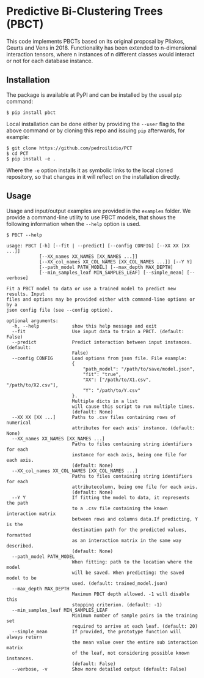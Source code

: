 # Predictive Bi-Clustering Trees (PBCT)
This code implements PBCTs based on its original proposal by Pliakos, Geurts and Vens in 2018. Functionality has been extended to n-dimensional interaction tensors, where n instances of n different classes would interact or not for each database instance.


## Installation
The package is available at PyPI and can be installed by the usual `pip` command:
```
$ pip install pbct
```
Local installation can be done either by providing the `--user` flag to the above command or by cloning this repo and issuing `pip` afterwards, for example:
```
$ git clone https://github.com/pedroilidio/PCT
$ cd PCT
$ pip install -e .
```
Where the `-e` option installs it as symbolic links to the local cloned repository, so that changes in it will reflect on the installation directly.

## Usage
Usage and input/output examples are provided in the `examples` folder.
We provide a command-line utility to use PBCT models, that shows the following information when the `--help` option is used.

```
$ PBCT --help

usage: PBCT [-h] [--fit | --predict] [--config CONFIG] [--XX XX [XX ...]]
            [--XX_names XX_NAMES [XX_NAMES ...]]
            [--XX_col_names XX_COL_NAMES [XX_COL_NAMES ...]] [--Y Y]
            [--path_model PATH_MODEL] [--max_depth MAX_DEPTH]
            [--min_samples_leaf MIN_SAMPLES_LEAF] [--simple_mean] [--verbose]

Fit a PBCT model to data or use a trained model to predict new results. Input
files and options may be provided either with command-line options or by a
json config file (see --config option).

optional arguments:
  -h, --help            show this help message and exit
  --fit                 Use input data to train a PBCT. (default: False)
  --predict             Predict interaction between input instances. (default:
                        False)
  --config CONFIG       Load options from json file. File example:
                        {
                            "path_model": "/path/to/save/model.json",
                            "fit": "true",
                            "XX": ["/path/to/X1.csv", "/path/to/X2.csv"],
                            "Y": "/path/to/Y.csv"
                        }.
                        Multiple dicts in a list
                        will cause this script to run multiple times.
                        (default: None)
  --XX XX [XX ...]      Paths to .csv files containing rows of numerical
                        attributes for each axis' instance. (default: None)
  --XX_names XX_NAMES [XX_NAMES ...]
                        Paths to files containing string identifiers for each
                        instance for each axis, being one file for each axis.
                        (default: None)
  --XX_col_names XX_COL_NAMES [XX_COL_NAMES ...]
                        Paths to files containing string identifiers for each
                        attributecolumn, being one file for each axis.
                        (default: None)
  --Y Y                 If fitting the model to data, it represents the path
                        to a .csv file containing the known interaction matrix
                        between rows and columns data.If predicting, Y is the
                        destination path for the predicted values, formatted
                        as an interaction matrix in the same way described.
                        (default: None)
  --path_model PATH_MODEL
                        When fitting: path to the location where the model
                        will be saved. When predicting: the saved model to be
                        used. (default: trained_model.json)
  --max_depth MAX_DEPTH
                        Maximum PBCT depth allowed. -1 will disable this
                        stopping criterion. (default: -1)
  --min_samples_leaf MIN_SAMPLES_LEAF
                        Minimum number of sample pairs in the training set
                        required to arrive at each leaf. (default: 20)
  --simple_mean         If provided, the prototype function will always return
                        the mean value over the entire sub interaction matrix
                        of the leaf, not considering possible known instances.
                        (default: False)
  --verbose, -v         Show more detailed output (default: False)
```
